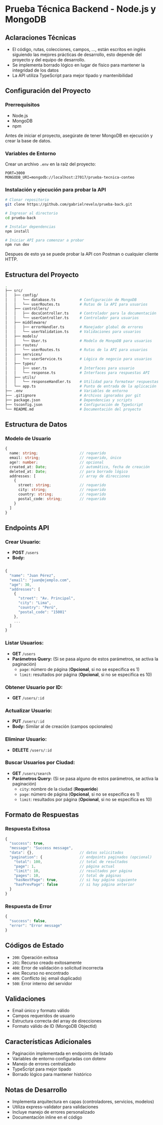 # Prueba Técnica Backend - Node.js y MongoDB

## Aclaraciones Técnicas

- El código, rutas, colecciones, campos, ..., están escritos en inglés siguiendo las mejores prácticas de desarrollo, esto depende del proyecto y del equipo de desarrollo.
- Se implementa borrado lógico en lugar de físico para mantener la integridad de los datos
- La API utiliza TypeScript para mejor tipado y mantenibilidad

## Configuración del Proyecto

### Prerrequisitos
- Node.js 
- MongoDB
- npm
  
Antes de iniciar el proyecto, asegúrate de tener MongoDB en ejecución y crear la base de datos.

### Variables de Entorno
Crear un archivo `.env` en la raíz del proyecto:
```env
PORT=3000
MONGODB_URI=mongodb://localhost:27017/prueba-tecnica-conteo
```

### Instalación y ejecución para probar la API
```bash
# Clonar repositorio
git clone https://github.com/gabrielrevelo/prueba-back.git

# Ingresar al directorio
cd prueba-back

# Instalar dependencias
npm install

# Iniciar API para comenzar a probar
npm run dev
```

Despues de esto ya se puede probar la API con Postman o cualquier cliente HTTP.

## Estructura del Proyecto

```bash
.
├── src/
│   ├── config/
│   │   └── database.ts           # Configuración de MongoDB
│   │   └── userRoutes.ts         # Rutas de la API para usuarios
│   ├── controllers/
│   │   ├── docsController.ts     # Controlador para la documentación
│   │   └── userController.ts     # Controlador para usuarios
│   ├── middleware/
│   │   ├── errorHandler.ts       # Manejador global de errores
│   │   └── userValidation.ts     # Validaciones para usuarios
│   ├── models/
│   │   └── User.ts               # Modelo de MongoDB para usuarios
│   ├── routes/
│   │   └── userRoutes.ts         # Rutas de la API para usuarios
│   ├── services/
│   │   └── userService.ts        # Lógica de negocio para usuarios
│   ├── types/
│   │   ├── user.ts               # Interfaces para usuario
│   │   └── response.ts           # Interfaces para respuestas API
│   ├── utils/
│   │   └── responseHandler.ts    # Utilidad para formatear respuestas
│   └── app.ts                    # Punto de entrada de la aplicación
├── .env                          # Variables de entorno
├── .gitignore                    # Archivos ignorados por git
├── package.json                  # Dependencias y scripts
├── tsconfig.json                 # Configuración de TypeScript
└── README.md                     # Documentación del proyecto
```

## Estructura de Datos

### Modelo de Usuario
```typescript
{
  name: string;                   // requerido
  email: string;                  // requerido, único
  age?: number;                   // opcional
  created_at: Date;               // automático, fecha de creación
  deleted_at: Date;               // para borrado lógico
  addresses: [                    // array de direcciones
    {
      street: string;             // requerido
      city: string;               // requerido
      country: string;            // requerido
      postal_code: string;        // requerido
    }
  ]
}
```

## Endpoints API

### Crear Usuario:
- **POST** `/users`
- **Body:**
```typescript

{
  "name": "Juan Pérez",
  "email": "juan@ejemplo.com",
  "age": 30,
  "addresses": [
    {
      "street": "Av. Principal",
      "city": "Lima",
      "country": "Perú",
      "postal_code": "15001"
    },
    ...
  ]
}
```

### Listar Usuarios:
- **GET** `/users`
- **Parámetros Query:** (Si se pasa alguno de estos parámetros, se activa la paginación)
  - `page`: número de página (**Opcional**, si no se especifica es 1)
  - `limit`: resultados por página (**Opcional**, si no se especifica es 10)

### Obtener Usuario por ID:
- **GET** `/users/:id`

### Actualizar Usuario:
- **PUT** `/users/:id`
- **Body:** Similar al de creación (campos opcionales)

### Eliminar Usuario:
- **DELETE** `/users/:id`

### Buscar Usuarios por Ciudad:
- **GET** `/users/search`
- **Parámetros Query:** (Si se pasa alguno de estos parámetros, se activa la paginación)
  - `city`: nombre de la ciudad (**Requerido**) 
  - `page`: número de página (**Opcional**, si no se especifica es 1)
  - `limit`: resultados por página (**Opcional**, si no se especifica es 10)

## Formato de Respuestas

### Respuesta Exitosa
```typescript
{
  "success": true,
  "message": "Success message",
  "data": {},                     // datos solicitados
  "pagination": {                 // endpoints paginados (opcional)
    "total": 100,                 // total de resultados
    "page": 1,                    // página actual
    "limit": 10,                  // resultados por página
    "pages": 10,                  // total de páginas
    "hasNextPage": true,          // si hay página siguiente
    "hasPrevPage": false          // si hay página anterior
  }
}
```

### Respuesta de Error
```typescript
{
  "success": false,
  "error": "Error message"
}
```

## Códigos de Estado

- `200`: Operación exitosa
- `201`: Recurso creado exitosamente
- `400`: Error de validación o solicitud incorrecta
- `404`: Recurso no encontrado
- `409`: Conflicto (ej: email duplicado)
- `500`: Error interno del servidor

## Validaciones

- Email único y formato válido
- Campos requeridos de usuario
- Estructura correcta del array de direcciones
- Formato válido de ID (MongoDB ObjectId)

## Características Adicionales

- Paginación implementada en endpoints de listado
- Variables de entorno configuradas con dotenv
- Manejo de errores centralizado
- TypeScript para mejor tipado
- Borrado lógico para mantener histórico

## Notas de Desarrollo

- Implementa arquitectura en capas (controladores, servicios, modelos)
- Utiliza express-validator para validaciones
- Incluye manejo de errores personalizado
- Documentación inline en el código
